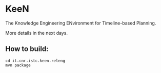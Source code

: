 # KeeN
The Knowledge Engineering ENvironment for Timeline-based Planning.

More details in the next days.

## How to build:

```
cd it.cnr.istc.keen.releng
mvn package
```
